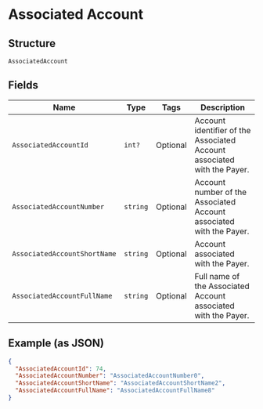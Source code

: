 
# Associated Account

## Structure

`AssociatedAccount`

## Fields

| Name | Type | Tags | Description |
|  --- | --- | --- | --- |
| `AssociatedAccountId` | `int?` | Optional | Account identifier  of the Associated Account associated with the Payer. |
| `AssociatedAccountNumber` | `string` | Optional | Account number of the Associated Account associated with the Payer. |
| `AssociatedAccountShortName` | `string` | Optional | Account associated with the Payer. |
| `AssociatedAccountFullName` | `string` | Optional | Full name of the Associated Account associated with the Payer. |

## Example (as JSON)

```json
{
  "AssociatedAccountId": 74,
  "AssociatedAccountNumber": "AssociatedAccountNumber0",
  "AssociatedAccountShortName": "AssociatedAccountShortName2",
  "AssociatedAccountFullName": "AssociatedAccountFullName8"
}
```

